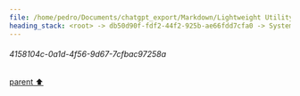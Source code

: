```yaml
---
file: /home/pedro/Documents/chatgpt_export/Markdown/Lightweight Utility Libraries.md
heading_stack: <root> -> db50d90f-fdf2-44f2-925b-ae66fdd7cfa0 -> System -> f462c4f4-0c7f-47fb-9237-a7d0ddbed997 -> System -> aaa26b54-0d2d-44d8-a646-0310427be0eb -> User -> ddb3dc5b-752e-4561-a939-b3de8b08d32f -> Assistant -> Data Manipulation and Analysis -> aaa205bc-d11e-4621-bc91-c8700e9b03ed -> User -> 945429c9-250d-41f7-b62d-d659a26c2d87 -> Assistant -> Data Manipulation -> Text and Parsing -> Networking -> File Handling -> Testing and Debugging -> Asynchronous Programming -> Functional Programming -> Code Analysis and Refactoring -> Miscellaneous -> aaa28fee-d697-42e3-bbe0-0e326b045dd7 -> User -> 03cd3de2-6edf-4ea6-98f5-168547563566 -> Assistant -> c8193452-a094-4568-8208-baae59e02bea -> Tool -> bc3074a5-dd96-498e-993d-f86abd592ee2 -> Assistant -> aaa263a5-33b9-47d9-a7f8-7a9b64b887a4 -> User -> a2faf051-4d79-41df-ae50-98d4779dfa98 -> Assistant -> Data Manipulation with `toolz` -> 44888ccd-cc10-41b4-8740-17f5ea12b035 -> Assistant -> 3e278eb5-5bed-4c77-a192-5cca5affdf4d -> Tool -> 432415d6-6abe-4b73-ab3e-eceb217b35b7 -> Assistant -> Text and Parsing with `parse` -> 16a0f14c-d434-4b10-ae5d-aa81e8846ee2 -> Assistant -> 05bde113-80ef-45aa-824a-bf23f4fbf95f -> Tool -> 395b9a62-27b9-4e21-9f0c-9a36587c9552 -> Assistant -> Programming Utilities with `wrapt` -> 23bddd27-f0c4-482e-8cd1-a1942fde7165 -> Assistant -> b9a9fb78-f314-4d60-b96d-bb4b26bce0b7 -> Tool -> e7028087-3188-4ec1-b546-2be3af035e29 -> Assistant -> aaa25269-8f20-4708-b08b-e3a946782bca -> User -> 834d80e5-611f-48ed-94f5-9db967a1aefc -> Assistant -> cca2d657-1f67-470a-9d10-62b7bf027a90 -> Tool -> a30a74e6-13a8-4d46-a804-0b6b0b934857 -> Assistant -> ef5d002e-706e-4cac-ac70-c798a7d88f9f -> Assistant -> c6830b45-cbfa-4c1d-b2de-4156f98b9afb -> Tool -> c0cbe7db-45c2-4f6c-b2b2-8a4fae30dbd4 -> Assistant -> aaa239d9-67c6-4a0f-86f5-071c5735ff92 -> User -> c9228d2f-d1c6-45e2-a760-f1c6a1476297 -> Assistant -> 4158104c-0a1d-4f56-9d67-7cfbac97258a
---
```

###### 4158104c-0a1d-4f56-9d67-7cfbac97258a
[parent ⬆️](#c9228d2f-d1c6-45e2-a760-f1c6a1476297)
